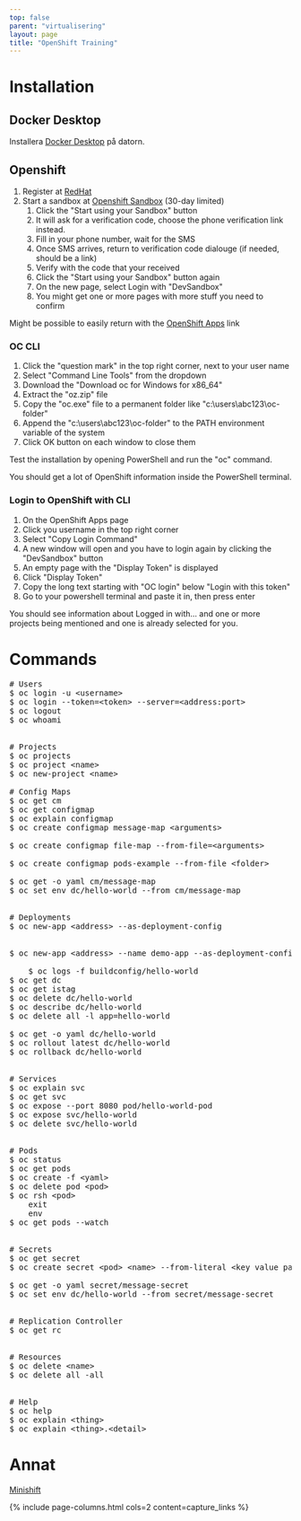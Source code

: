 ```yaml
---
top: false
parent: "virtualisering"
layout: page
title: "OpenShift Training"
---
```


# Installation

## Docker Desktop

Installera [Docker Desktop](https://www.docker.com/) på datorn.

## Openshift

1. Register at [RedHat](https://www.redhat.com/)
2. Start a sandbox at [Openshift Sandbox](https://developers.redhat.com/developer-sandbox) (30-day limited)
    1. Click the "Start using your Sandbox" button
    2. It will ask for a verification code, choose the phone verification link instead.
    3. Fill in your phone number, wait for the SMS
    4. Once SMS arrives, return to verification code dialouge (if needed, should be a link)
    5. Verify with the code that your received
    6. Click the "Start using your Sandbox" button again
    7. On the new page, select Login with "DevSandbox"
    8. You might get one or more pages with more stuff you need to confirm

Might be possible to easily return with the [OpenShift Apps](https://openshiftapps.com) link
 
### OC CLI

1. Click the "question mark" in the top right corner, next to your user name
2. Select "Command Line Tools" from the dropdown
3. Download the "Download oc for Windows for x86_64"
4. Extract the "oz.zip" file
5. Copy the "oc.exe" file to a permanent folder like "c:\users\abc123\oc-folder"
6. Append the "c:\users\abc123\oc-folder" to the PATH environment variable of the system
7. Click OK button on each window to close them

Test the installation by opening PowerShell and run the "oc" command.

You should get a lot of OpenShift information inside the PowerShell terminal.

### Login to OpenShift with CLI

1. On the OpenShift Apps page
2. Click you username in the top right corner
3. Select "Copy Login Command"
4. A new window will open and you have to login again by clicking the "DevSandbox" button
5. An empty page with the "Display Token" is displayed
6. Click "Display Token"
7. Copy the long text starting with "OC login" below "Login with this token"
8. Go to your powershell terminal and paste it in, then press enter

You should see information about Logged in with... and one or more projects being mentioned and one is already selected for you.

# Commands

<pre>
# Users
$ oc login -u &#60;username&#62;                                    Attempts to login with the named user
$ oc login --token=&#60;token&#62; --server=&#60;address:port&#62;          Login with token to server
$ oc logout                                                 Logs out current user
$ oc whoami                                                 Shows the current user


# Projects
$ oc projects                                               Lists all projects
$ oc project &#60;name&#62;                                         Switch to named project
$ oc new-project &#60;name&#62;                                     Creates a new project

# Config Maps
$ oc get cm                                                 Lists all config maps
$ oc get configmap                                          Lists all config maps
$ oc explain configmap                                      Documentation about config maps
$ oc create configmap message-map &#60;arguments&#62;               Create a configmap called "message-map" in templates folder with arguments, ex:
                                                            oc create configmap message-map --from-literal MESSAGE="Hello from configmap"
$ oc create configmap file-map --from-file=&#60;arguments&#62;      Creates a configmap called "file-map" from file
                                                            oc create configmap file-map --from-file=MESSAGE.txt
$ oc create configmap pods-example --from-file &#60;folder&#62;     Creates a configmap called "pods-example" from folder
                                                            oc create configmap pods-example --from-file pods
$ oc get -o yaml cm/message-map                             See contents of configmap
$ oc set env dc/hello-world --from cm/message-map           "Consume" config map, or simply apply config map on to hello-world deployment


# Deployments
$ oc new-app &#60;address&#62; --as-deployment-config               Launch deployment config, ex
                                                            oc new-app quay.io/practicalopenshift/hello-world --as-deployment-config
                                                            Address can also point at a git repository and will automaticall trigger a build in that case
$ oc new-app &#60;address&#62; --name demo-app --as-deployment-config    Change label from "app=hello-world" to "app=demo-app"
                                                            Changing label allows for multiple deployments of same thing that can be created and deleted separately
    $ oc logs -f buildconfig/hello-world                    Follow the build process
$ oc get dc                                                 Get deployment configs
$ oc get istag                                              Get image stream tags
$ oc delete dc/hello-world                                  Remove the deployment config named hello-world
$ oc describe dc/hello-world                                Get information about the hello-world decployment config
$ oc delete all -l app=hello-world                          Delete all resources with the "app=hello-world" label (-l argument)
                                                            Recommended cleanup method
$ oc get -o yaml dc/hello-world                             See YAML for deployment config
$ oc rollout latest dc/hello-world                          Rollout new version of deployment config (upgrade)
$ oc rollback dc/hello-world                                Rollback one deployment config version backwards (downgrade)


# Services
$ oc explain svc                                            Service documentation
$ oc get svc                                                Get services
$ oc expose --port 8080 pod/hello-world-pod                 Exposes POD inside the OC cluster (not externally accessible)
$ oc expose svc/hello-world                                 Expose hello world PODs service externally, use OC Status to see generated address
$ oc delete svc/hello-world                                 Removes the hello-world service


# Pods
$ oc status                                                 The status of OpenShift right now
$ oc get pods                                               Get information about PODs
$ oc create -f &#60;yaml&#62;                                       Creates pod based on local yaml file
$ oc delete pod &#60;pod&#62;                                           Removes POD
$ oc rsh &#60;pod&#62;                                              Open shell into POD
    exit                                                        Type exit inside shell to leave the PODs shell
    env                                                         See all environment variables (IP etc)
$ oc get pods --watch                                       See live in another terminal how the state of pods changes


# Secrets
$ oc get secret                                             List all secrets
$ oc create secret &#60;pod&#62; &#60;name&#62; --from-literal &#60;key value pair&#62;                     Creates a secret of "type" with "name", followed by "key-value-pair", example:
                                                            oc create secret generic message-secret --from-literal MESSAGE="Secret Message"
$ oc get -o yaml secret/message-secret                      Inspect secret with name "message-secret"
$ oc set env dc/hello-world --from secret/message-secret    Update dc/hello world with secret (which contained MESSAGE="Secret Message") this will overwrite old MESSAGE


# Replication Controller
$ oc get rc                                                 See replication controllers


# Resources
$ oc delete &#60;name&#62;                                          Deletes named resource like pod, container, file etc
$ oc delete all -all                                        Complete cleanup


# Help
$ oc help                                                   Basic commands
$ oc explain &#60;thing&#62;                                        Explains about the "thing", ex $ oc explain pod
$ oc explain &#60;thing&#62;.&#60;detail&#62;                               Explains more about the "detail" of the "thing", ex $ oc explain pod.spec
</pre>

# Annat

[Minishift](https://github.com/minishift/minishift)

{% include page-columns.html cols=2 content=capture_links %}
